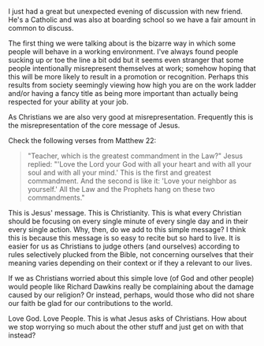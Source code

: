 ---
---
I just had a great but unexpected evening of discussion with new friend. He's a Catholic and was also at boarding school so we have a fair amount in common to discuss.

The first thing we were talking about is the bizarre way in which some people will behave in a working environment. I've always found people sucking up or toe the line a bit odd but it seems even stranger that some people intentionally misrepresent themselves at work; somehow hoping that this will be more likely to result in a promotion or recognition. Perhaps this results from society seemingly viewing how high you are on the work ladder and/or having a fancy title as being more important than actually being respected for your ability at your job.

As Christians we are also very good at misrepresentation. Frequently this is the misrepresentation of the core message of Jesus.

Check the following verses from Matthew 22:

> "Teacher, which is the greatest commandment in the Law?"
> Jesus replied: "'Love the Lord your God with all your heart and with all your soul and with all your mind.' This is the first and greatest commandment.
> And the second is like it: 'Love your neighbor as yourself.' All the Law and the Prophets hang on these two commandments."

This is Jesus' message. This is Christianity. This is what every Christian should be focusing on every single minute of every single day and in their every single action. Why, then, do we add to this simple message?
I think this is because this message is so easy to recite but so hard to live. It is easier for us as Christians to judge others (and ourselves) according to rules selectively plucked from the Bible, not concerning ourselves that their meaning varies depending on their context or if they a relevant to our lives.

If we as Christians worried about this simple love (of God and other people) would people like Richard Dawkins really be complaining about the damage caused by our religion? Or instead, perhaps, would those who did not share our faith be glad for our contributions to the world.

Love God. Love People. This is what Jesus asks of Christians. How about we stop worrying so much about the other stuff and just get on with that instead?
